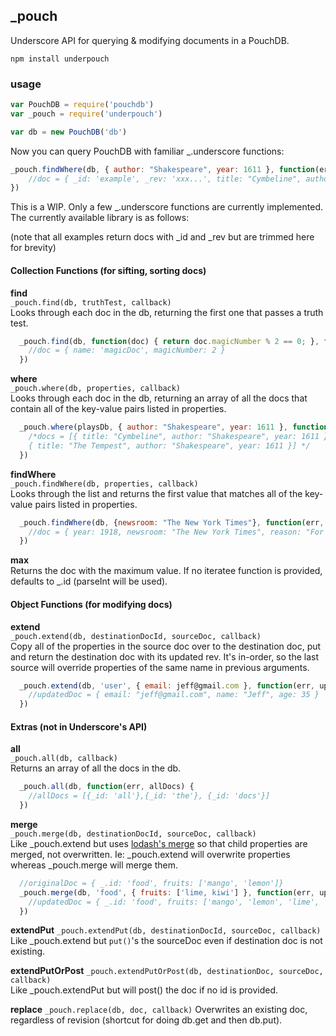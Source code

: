 ##  _pouch
Underscore API for querying & modifying documents in a PouchDB.  


```
npm install underpouch
```


### usage

```javascript
var PouchDB = require('pouchdb')
var _pouch = require('underpouch')

var db = new PouchDB('db')
```

Now you can query PouchDB with familiar _.underscore functions: 

```javascript
_pouch.findWhere(db, { author: "Shakespeare", year: 1611 }, function(err, doc) {
    //doc = { _id: 'example', _rev: 'xxx...', title: "Cymbeline", author: "Shakespeare", year: 1611 }
})
```
  
  
This is a WIP.  Only a few _.underscore functions are currently implemented.  The currently available library is as follows: 

(note that all examples return docs with _id and _rev but are trimmed here for brevity)
   
   
#### Collection Functions (for sifting, sorting docs)

**find**  
`_pouch.find(db, truthTest, callback)`    
Looks through each doc in the db, returning the first one that passes a truth test. 

```javascript
  _pouch.find(db, function(doc) { return doc.magicNumber % 2 == 0; }, function(err, doc) {
    //doc = { name: 'magicDoc', magicNumber: 2 }
  })
```
  
**where**  
`_pouch.where(db, properties, callback)`  
 Looks through each doc in the db, returning an array of all the docs that contain all of the key-value pairs listed in properties. 


```javascript
  _pouch.where(playsDb, { author: "Shakespeare", year: 1611 }, function(err, docs) {
    /*docs = [{ title: "Cymbeline", author: "Shakespeare", year: 1611 },
    { title: "The Tempest", author: "Shakespeare", year: 1611 }] */
  })
```

  
**findWhere**  
`_pouch.findWhere(db, properties, callback)`  
 Looks through the list and returns the first value that matches all of the key-value pairs listed in properties. 

```javascript
  _pouch.findWhere(db, {newsroom: "The New York Times"}, function(err, doc) {
    //doc = { year: 1918, newsroom: "The New York Times", reason: "For its public service in publishing in full so many official reports, documents and speeches by European statesmen relating to the progress and conduct of the war."}  
  })
```

**max**  
Returns the doc with the maximum value.  If no iteratee function is provided, defaults to _.id (parseInt will be used). 

   
#### Object Functions (for modifying docs)

**extend**  
`_pouch.extend(db, destinationDocId, sourceDoc, callback)`  
Copy all of the properties in the source doc over to the destination doc, put and return the destination doc with its updated rev.   It's in-order, so the last source will override properties of the same name in previous arguments. 

```javascript
  _pouch.extend(db, 'user', { email: jeff@gmail.com }, function(err, updatedDoc) {
    //updatedDoc = { email: "jeff@gmail.com", name: "Jeff", age: 35 }
  })
```


#### Extras (not in Underscore's API)

**all**   
`_pouch.all(db, callback)`  
Returns an array of all the docs in the db.  

```javascript
  _pouch.all(db, function(err, allDocs) {
    //allDocs = [{_id: 'all'},{_id: 'the'}, {_id: 'docs'}]
  })
```

**merge**  
`_pouch.merge(db, destinationDocId, sourceDoc, callback)`  
Like _pouch.extend but uses [lodash's merge](https://lodash.com/docs#merge) so that child properties are merged, not overwritten. Ie: _pouch.extend will overwrite properties whereas _pouch.merge will merge them.

```javascript
  //originalDoc = { _.id: 'food', fruits: ['mango', 'lemon']}
  _pouch.merge(db, 'food', { fruits: ['lime, kiwi'] }, function(err, updatedDoc) {
    //updatedDoc = { _.id: 'food', fruits: ['mango', 'lemon', 'lime', 'kiwi']}
  })
```

**extendPut**
`_pouch.extendPut(db, destinationDocId, sourceDoc, callback)`  
Like _pouch.extend but `put()`'s the sourceDoc even if destination doc is not existing.

**extendPutOrPost**
`_pouch.extendPutOrPost(db, destinationDoc, sourceDoc, callback)`  
Like _pouch.extendPut but will post() the doc if no id is provided. 


**replace**
`_pouch.replace(db, doc, callback)`
Overwrites an existing doc, regardless of revision (shortcut for doing db.get and then db.put).
